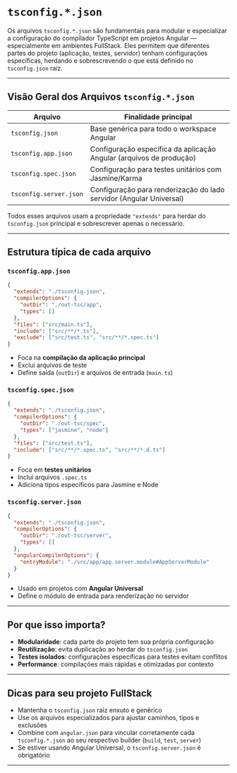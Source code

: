 # `tsconfig.*.json`

Os arquivos `tsconfig.*.json` são fundamentais para modular e especializar a configuração do compilador TypeScript em projetos Angular — especialmente em ambientes FullStack. Eles permitem que diferentes partes do projeto (aplicação, testes, servidor) tenham configurações específicas, herdando e sobrescrevendo o que está definido no `tsconfig.json` raiz.

---

## Visão Geral dos Arquivos `tsconfig.*.json`

| Arquivo | Finalidade principal |
| --- | --- |
| `tsconfig.json` | Base genérica para todo o workspace Angular |
| `tsconfig.app.json` | Configuração específica da aplicação Angular (arquivos de produção) |
| `tsconfig.spec.json` | Configuração para testes unitários com Jasmine/Karma |
| `tsconfig.server.json` | Configuração para renderização do lado servidor (Angular Universal) |

Todos esses arquivos usam a propriedade `"extends"` para herdar do `tsconfig.json` principal e sobrescrever apenas o necessário.

---

## Estrutura típica de cada arquivo

### `tsconfig.app.json`

```json
{
  "extends": "./tsconfig.json",
  "compilerOptions": {
    "outDir": "./out-tsc/app",
    "types": []
  },
  "files": ["src/main.ts"],
  "include": ["src/**/*.ts"],
  "exclude": ["src/test.ts", "src/**/*.spec.ts"]
}
```

- Foca na **compilação da aplicação principal**
- Exclui arquivos de teste
- Define saída (`outDir`) e arquivos de entrada (`main.ts`)

### `tsconfig.spec.json`

```json
{
  "extends": "./tsconfig.json",
  "compilerOptions": {
    "outDir": "./out-tsc/spec",
    "types": ["jasmine", "node"]
  },
  "files": ["src/test.ts"],
  "include": ["src/**/*.spec.ts", "src/**/*.d.ts"]
}
```

- Foca em **testes unitários**
- Inclui arquivos `.spec.ts`
- Adiciona tipos específicos para Jasmine e Node

### `tsconfig.server.json`

```json
{
  "extends": "./tsconfig.json",
  "compilerOptions": {
    "outDir": "./out-tsc/server",
    "types": []
  },
  "angularCompilerOptions": {
    "entryModule": "./src/app/app.server.module#AppServerModule"
  }
}
```

- Usado em projetos com **Angular Universal**
- Define o módulo de entrada para renderização no servidor

---

## Por que isso importa?

- **Modularidade**: cada parte do projeto tem sua própria configuração
- **Reutilização**: evita duplicação ao herdar do `tsconfig.json`
- **Testes isolados**: configurações específicas para testes evitam conflitos
- **Performance**: compilações mais rápidas e otimizadas por contexto

---

## Dicas para seu projeto FullStack

- Mantenha o `tsconfig.json` raiz enxuto e genérico
- Use os arquivos especializados para ajustar caminhos, tipos e exclusões
- Combine com `angular.json` para vincular corretamente cada `tsconfig.*.json` ao seu respectivo builder (`build`, `test`, `server`)
- Se estiver usando Angular Universal, o `tsconfig.server.json` é obrigatório

---
